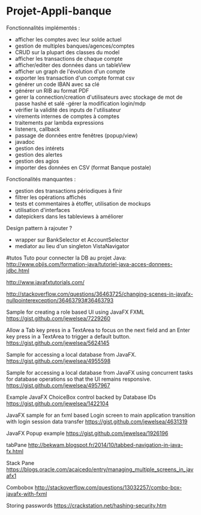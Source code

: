 ﻿# Projet-Appli-banque

Fonctionnalités implémentés :
- afficher les comptes avec leur solde actuel
- gestion de multiples banques/agences/comptes
- CRUD sur la plupart des classes du model
- afficher les transactions de chaque compte
- afficher/editer des données dans un tableView
- afficher un graph de l'évolution d'un compte
- exporter les transaction d'un compte format csv
- générer un code IBAN avec sa clé
- générer un RIB au format PDF 
- gerer la connection/creation d'utilisateurs avec stockage de mot de passe hashé et salé
	-gérer la modification login/mdp
- vérifier la validité des inputs de l'utilisateur
- virements internes de comptes à comptes
- traitements par lambda expressions
- listeners, callback
- passage de données entre fenêtres (popup/view)
- javadoc
- gestion des intérets 
- gestion des alertes
- gestion des agios
- importer des données en CSV (format Banque postale)

Fonctionalités manquantes :

- gestion des transactions périodiques à finir
- filtrer les opérations affichés
- tests et commentaires à étoffer, utilisation de mockups
- utilisation d'interfaces
- datepickers dans les tableviews à améliorer

Design pattern à rajouter ?
 
- wrapper sur BankSelector et AccountSelector
- mediator au lieu d'un singleton VistaNavigator


	


#tutos
Tuto pour connecter la DB au projet Java:
http://www.objis.com/formation-java/tutoriel-java-acces-donnees-jdbc.html

http://www.javafxtutorials.com/

http://stackoverflow.com/questions/36463725/changing-scenes-in-javafx-nullpointerexception/36463793#36463793

Sample for creating a role based UI using JavaFX FXML 
https://gist.github.com/jewelsea/7229260

Allow a Tab key press in a TextArea to focus on the next field and an Enter key press in a TextArea to trigger a default button. 
https://gist.github.com/jewelsea/5624145

Sample for accessing a local database from JavaFX.
https://gist.github.com/jewelsea/4955598

Sample for accessing a local database from JavaFX using concurrent tasks for database operations so that the UI remains responsive. 
https://gist.github.com/jewelsea/4957967

Example JavaFX ChoiceBox control backed by Database IDs 
https://gist.github.com/jewelsea/1422104

JavaFX sample for an fxml based Login screen to main application transition with login session data transfer 
https://gist.github.com/jewelsea/4631319

JavaFX Popup example 
https://gist.github.com/jewelsea/1926196

tabPane
http://bekwam.blogspot.fr/2014/10/tabbed-navigation-in-java-fx.html

Stack Pane 
https://blogs.oracle.com/acaicedo/entry/managing_multiple_screens_in_javafx1

Combobox
http://stackoverflow.com/questions/13032257/combo-box-javafx-with-fxml

Storing passwords 
https://crackstation.net/hashing-security.htm
